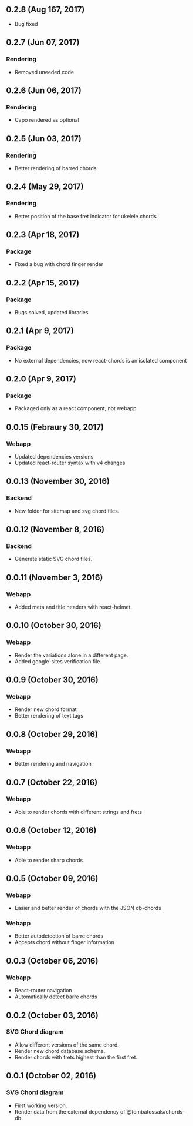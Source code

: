 ## 0.2.8 (Aug 167, 2017)

* Bug fixed

## 0.2.7 (Jun 07, 2017)

### Rendering

* Removed uneeded code

## 0.2.6 (Jun 06, 2017)

### Rendering

* Capo rendered as optional 

## 0.2.5 (Jun 03, 2017)

### Rendering

* Better rendering of barred chords

## 0.2.4 (May 29, 2017)

### Rendering

* Better position of the base fret indicator for ukelele chords

## 0.2.3 (Apr 18, 2017)

### Package

* Fixed a bug with chord finger render

## 0.2.2 (Apr 15, 2017)

### Package

* Bugs solved, updated libraries

## 0.2.1 (Apr 9, 2017)

### Package

* No external dependencies, now react-chords is an isolated component

## 0.2.0 (Apr 9, 2017)

### Package

* Packaged only as a react component, not webapp

## 0.0.15 (Febraury 30, 2017)

### Webapp

* Updated dependencies versions
* Updated react-router syntax with v4 changes

## 0.0.13 (November 30, 2016)

### Backend

* New folder for sitemap and svg chord files.

## 0.0.12 (November 8, 2016)

### Backend

* Generate static SVG chord files.

## 0.0.11 (November 3, 2016)

### Webapp

* Added meta and title headers with react-helmet.

## 0.0.10 (October 30, 2016)

### Webapp

* Render the variations alone in a different page.
* Added google-sites verification file.

## 0.0.9 (October 30, 2016)

### Webapp

* Render new chord format
* Better rendering of text tags

## 0.0.8 (October 29, 2016)

### Webapp

* Better rendering and navigation

## 0.0.7 (October 22, 2016)

### Webapp

* Able to render chords with different strings and frets

## 0.0.6 (October 12, 2016)

### Webapp

* Able to render sharp chords

## 0.0.5 (October 09, 2016)

### Webapp

* Easier and better render of chords with the JSON db-chords

### Webapp

* Better autodetection of barre chords
* Accepts chord without finger information

## 0.0.3 (October 06, 2016)

### Webapp

* React-router navigation
* Automatically detect barre chords

## 0.0.2 (October 03, 2016)

### SVG Chord diagram

* Allow different versions of the same chord.
* Render new chord database schema.
* Render chords with frets highest than the first fret.

## 0.0.1 (October 02, 2016)

### SVG Chord diagram

* First working version.
* Render data from the external dependency of @tombatossals/chords-db
